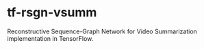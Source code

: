 # tf-rsgn-vsumm
Reconstructive Sequence-Graph Network for Video Summarization implementation in TensorFlow.
